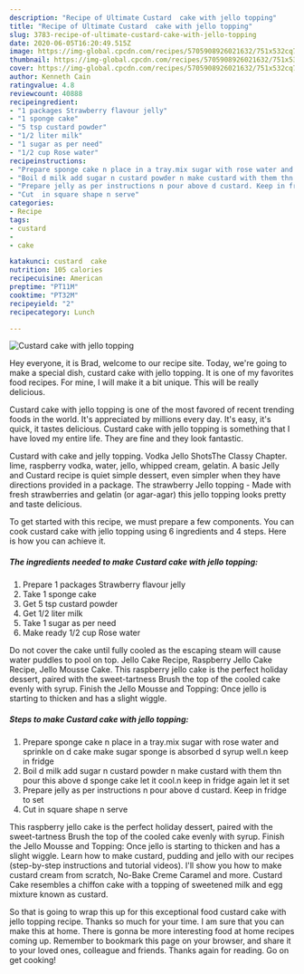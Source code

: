 ```yaml
---
description: "Recipe of Ultimate Custard  cake with jello topping"
title: "Recipe of Ultimate Custard  cake with jello topping"
slug: 3783-recipe-of-ultimate-custard-cake-with-jello-topping
date: 2020-06-05T16:20:49.515Z
image: https://img-global.cpcdn.com/recipes/5705908926021632/751x532cq70/custard-cake-with-jello-topping-recipe-main-photo.jpg
thumbnail: https://img-global.cpcdn.com/recipes/5705908926021632/751x532cq70/custard-cake-with-jello-topping-recipe-main-photo.jpg
cover: https://img-global.cpcdn.com/recipes/5705908926021632/751x532cq70/custard-cake-with-jello-topping-recipe-main-photo.jpg
author: Kenneth Cain
ratingvalue: 4.8
reviewcount: 40888
recipeingredient:
- "1 packages Strawberry flavour jelly"
- "1 sponge cake"
- "5 tsp custard powder"
- "1/2 liter milk"
- "1 sugar as per need"
- "1/2 cup Rose water"
recipeinstructions:
- "Prepare sponge cake n place in a tray.mix sugar with rose water and sprinkle on d cake make sugar sponge is absorbed d syrup well.n keep in fridge"
- "Boil d milk add sugar n custard powder n make custard with them thn pour this above d sponge cake let it cool.n keep in fridge again let it set"
- "Prepare jelly as per instructions n pour above d custard. Keep in fridge to set"
- "Cut  in square shape n serve"
categories:
- Recipe
tags:
- custard
- 
- cake

katakunci: custard  cake 
nutrition: 105 calories
recipecuisine: American
preptime: "PT11M"
cooktime: "PT32M"
recipeyield: "2"
recipecategory: Lunch

---
```



![Custard  cake with jello topping](https://img-global.cpcdn.com/recipes/5705908926021632/751x532cq70/custard-cake-with-jello-topping-recipe-main-photo.jpg)

Hey everyone, it is Brad, welcome to our recipe site. Today, we're going to make a special dish, custard  cake with jello topping. It is one of my favorites food recipes. For mine, I will make it a bit unique. This will be really delicious.

Custard  cake with jello topping is one of the most favored of recent trending foods in the world. It's appreciated by millions every day. It's easy, it's quick, it tastes delicious. Custard  cake with jello topping is something that I have loved my entire life. They are fine and they look fantastic.

Custard with cake and jelly topping. Vodka Jello ShotsThe Classy Chapter. lime, raspberry vodka, water, jello, whipped cream, gelatin. A basic Jelly and Custard recipe is quiet simple dessert, even simpler when they have directions provided in a package. The strawberry Jello topping - Made with fresh strawberries and gelatin (or agar-agar) this jello topping looks pretty and taste delicious.


To get started with this recipe, we must prepare a few components. You can cook custard  cake with jello topping using 6 ingredients and 4 steps. Here is how you can achieve it.

<!--inarticleads1-->

##### The ingredients needed to make Custard  cake with jello topping:

1. Prepare 1 packages Strawberry flavour jelly
1. Take 1 sponge cake
1. Get 5 tsp custard powder
1. Get 1/2 liter milk
1. Take 1 sugar as per need
1. Make ready 1/2 cup Rose water


Do not cover the cake until fully cooled as the escaping steam will cause water puddles to pool on top. Jello Cake Recipe, Raspberry Jello Cake Recipe, Jello Mousse Cake. This raspberry jello cake is the perfect holiday dessert, paired with the sweet-tartness Brush the top of the cooled cake evenly with syrup. Finish the Jello Mousse and Topping: Once jello is starting to thicken and has a slight wiggle. 

<!--inarticleads2-->

##### Steps to make Custard  cake with jello topping:

1. Prepare sponge cake n place in a tray.mix sugar with rose water and sprinkle on d cake make sugar sponge is absorbed d syrup well.n keep in fridge
1. Boil d milk add sugar n custard powder n make custard with them thn pour this above d sponge cake let it cool.n keep in fridge again let it set
1. Prepare jelly as per instructions n pour above d custard. Keep in fridge to set
1. Cut  in square shape n serve


This raspberry jello cake is the perfect holiday dessert, paired with the sweet-tartness Brush the top of the cooled cake evenly with syrup. Finish the Jello Mousse and Topping: Once jello is starting to thicken and has a slight wiggle. Learn how to make custard, pudding and jello with our recipes (step-by-step instructions and tutorial videos). I&#39;ll show you how to make custard cream from scratch, No-Bake Creme Caramel and more. Custard Cake resembles a chiffon cake with a topping of sweetened milk and egg mixture known as custard. 

So that is going to wrap this up for this exceptional food custard  cake with jello topping recipe. Thanks so much for your time. I am sure that you can make this at home. There is gonna be more interesting food at home recipes coming up. Remember to bookmark this page on your browser, and share it to your loved ones, colleague and friends. Thanks again for reading. Go on get cooking!

